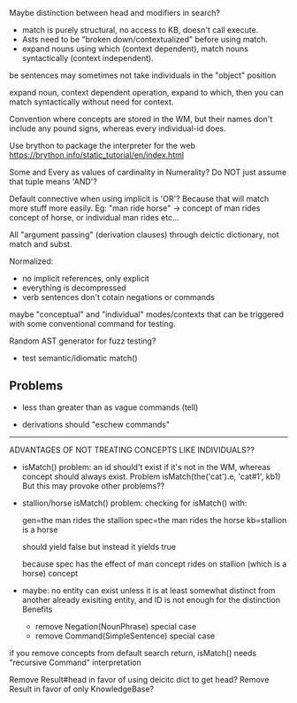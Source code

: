 Maybe distinction between head and modifiers in search?

- match is purely structural, no access to KB, doesn't call execute.
- Asts need to be "broken down/contextualized" before using match.
- expand nouns using which (context dependent), match nouns syntactically (context independent).

be sentences may sometimes not take individuals in the "object" position

expand noun, context dependent operation, expand to which, then you can match syntactically without need for context.

Convention where concepts are stored in the WM, but their names don't include any pound signs, whereas every individual-id does.

Use brython to package the interpreter for the web
https://brython.info/static_tutorial/en/index.html

Some and Every as values of cardinality in Numerality? Do NOT just assume that tuple means 'AND'?

Default connective when using implicit is 'OR'? Because that will match more stuff more easily. Eg: "man ride horse" -> concept of man rides concept of horse, or individual man rides etc...

All "argument passing" (derivation clauses) through deictic dictionary, not match and subst.

Normalized:
- no implicit references, only explicit
- everything is decompressed
- verb sentences don't cotain negations or commands

maybe "conceptual" and "individual" modes/contexts that can be triggered with some conventional command for testing.

Random AST generator for fuzz testing?

- test semantic/idiomatic match()

## Problems

- less than greater than as vague commands (tell)


- derivations should "eschew commands"


----------------------


ADVANTAGES OF NOT TREATING CONCEPTS LIKE INDIVIDUALS??

- isMatch() problem: an id should't exist if it's not in the WM, whereas concept should always exist. Problem isMatch(the('cat').e, 'cat#1', kb1) But this may provoke other problems??

- stallion/horse isMatch() problem:
	checking for isMatch() with:
	
	gen=the man rides the stallion
	spec=the man rides the horse
	kb=stallion is a horse

	should yield false but instead it yields true
	
	because spec has the effect of man concept rides on stallion (which is a horse) concept

- maybe: no entity can exist unless it is at least somewhat distinct from another already exisiting entity, and ID is not enough for the distinction
	Benefits
	- remove Negation(NounPhrase) special case 
	- remove Command(SimpleSentence) special case


if you remove concepts from default search return, isMatch() needs "recursive Command" interpretation 

Remove Result#head in favor of using deicitc dict to get head? Remove Result in favor of only KnowledgeBase?
